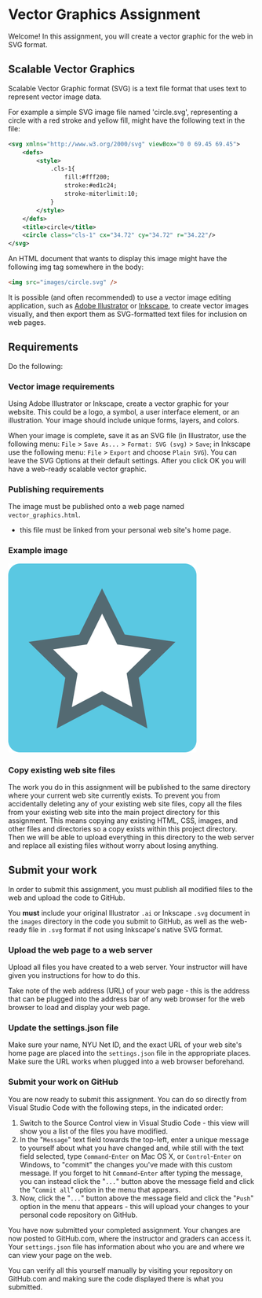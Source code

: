 # Vector Graphics Assignment

Welcome! In this assignment, you will create a vector graphic for the web in SVG format.

## Scalable Vector Graphics

Scalable Vector Graphic format (SVG) is a text file format that uses text to represent vector image data.

For example a simple SVG image file named 'circle.svg', representing a circle with a red stroke and yellow fill, might have the following text in the file:

```xml
<svg xmlns="http://www.w3.org/2000/svg" viewBox="0 0 69.45 69.45">
	<defs>
		<style>
			.cls-1{
				fill:#fff200;
				stroke:#ed1c24;
				stroke-miterlimit:10;
			}
		</style>
	</defs>
	<title>circle</title>
	<circle class="cls-1" cx="34.72" cy="34.72" r="34.22"/>
</svg>
```

An HTML document that wants to display this image might have the following img tag somewhere in the body:

```html
<img src="images/circle.svg" />
```

It is possible (and often recommended) to use a vector image editing application, such as [Adobe Illustrator](https://www.adobe.com/products/illustrator.html) or [Inkscape](https://inkscape.org/), to create vector images visually, and then export them as SVG-formatted text files for inclusion on web pages.

## Requirements

Do the following:

### Vector image requirements

Using Adobe Illustrator or Inkscape, create a vector graphic for your website. This could be a logo, a symbol, a user interface element, or an illustration. Your image should include unique forms, layers, and colors.

When your image is complete, save it as an SVG file (in Illustrator, use the following menu: `File` > `Save As...` > `Format: SVG (svg)` > `Save`; in Inkscape use the following menu: `File` > `Export` and choose `Plain SVG`). You can leave the SVG Options at their default settings. After you click OK you will have a web-ready scalable vector graphic.

### Publishing requirements

The image must be published onto a web page named `vector_graphics.html`.

- this file must be linked from your personal web site's home page.

### Example image

![A star in SVG format](images/star.svg)

### Copy existing web site files

The work you do in this assignment will be published to the same directory where your current web site currently exists. To prevent you from accidentally deleting any of your existing web site files, copy all the files from your existing web site into the main project directory for this assignment. This means copying any existing HTML, CSS, images, and other files and directories so a copy exists within this project directory. Then we will be able to upload everything in this directory to the web server and replace all existing files without worry about losing anything.

## Submit your work

In order to submit this assignment, you must publish all modified files to the web and upload the code to GitHub.

You **must** include your original Illustrator `.ai` or Inkscape `.svg` document in the `images` directory in the code you submit to GitHub, as well as the web-ready file in `.svg` format if not using Inkscape's native SVG format.

### Upload the web page to a web server

Upload all files you have created to a web server. Your instructor will have given you instructions for how to do this.

Take note of the web address (URL) of your web page - this is the address that can be plugged into the address bar of any web browser for the web browser to load and display your web page.

### Update the settings.json file

Make sure your name, NYU Net ID, and the exact URL of your web site's home page are placed into the `settings.json` file in the appropriate places. Make sure the URL works when plugged into a web browser beforehand.

### Submit your work on GitHub

You are now ready to submit this assignment. You can do so directly from Visual Studio Code with the following steps, in the indicated order:

1. Switch to the Source Control view in Visual Studio Code - this view will show you a list of the files you have modified.
1. In the "`Message`" text field towards the top-left, enter a unique message to yourself about what you have changed and, while still with the text field selected, type `Command`-`Enter` on Mac OS X, or `Control`-`Enter` on Windows, to "commit" the changes you've made with this custom message. If you forget to hit `Command`-`Enter` after typing the message, you can instead click the "`...`" button above the message field and click the "`Commit all`" option in the menu that appears.
1. Now, click the "`...`" button above the message field and click the "`Push`" option in the menu that appears - this will upload your changes to your personal code repository on GitHub.

You have now submitted your completed assignment. Your changes are now posted to GitHub.com, where the instructor and graders can access it. Your `settings.json` file has information about who you are and where we can view your page on the web.

You can verify all this yourself manually by visiting your repository on GitHub.com and making sure the code displayed there is what you submitted.
